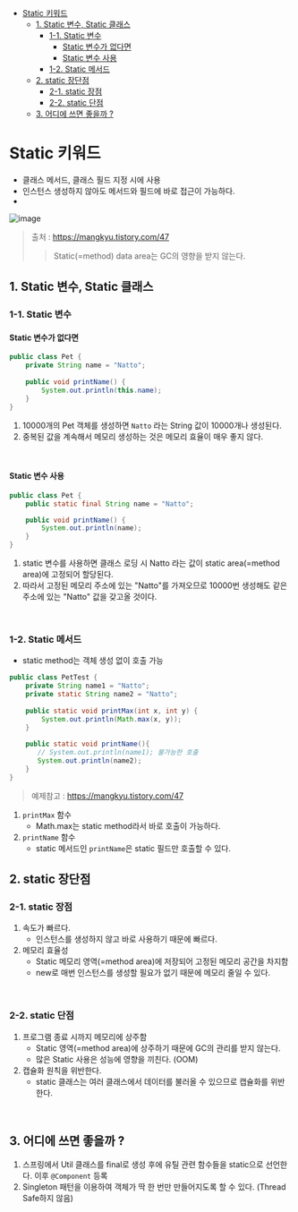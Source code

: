 - [Static 키워드](#static----)
   * [1. Static 변수, Static 클래스](#1-static-----static----)
      + [1-1. Static 변수](#1-1-static---)
         - [Static 변수가 없다면](#static--------)
         - [Static 변수 사용](#static------)
      + [1-2. Static 메서드](#1-2-static----)
   * [2. static 장단점](#2-static----)
      + [2-1. static 장점](#2-1-static---)
      + [2-2. static 단점](#2-2-static---)
   * [3. 어디에 쓰면 좋을까 ?](#3-------------)


# Static 키워드
- 클래스 메서드, 클래스 필드 지정 시에 사용
- 인스턴스 생성하지 않아도 메서드와 필드에 바로 접근이 가능하다.
- 
![image](https://user-images.githubusercontent.com/70880695/224642672-6d921742-b41b-401d-8717-a7c6beffbb0d.png)
> 출처 :  https://mangkyu.tistory.com/47
> > Static(=method) data area는 GC의 영향을 받지 않는다.


## 1. Static 변수, Static 클래스
### 1-1. Static 변수

#### Static 변수가 없다면
```java
public class Pet {
    private String name = "Natto";
	    
	public void printName() {
	    System.out.println(this.name);
	}
}
```
1. 10000개의 Pet 객체를 생성하면 `Natto` 라는 String 값이 10000개나 생성된다.
2. 중복된 값을 계속해서 메모리 생성하는 것은 메모리 효율이 매우 좋지 않다.

<br />

#### Static 변수 사용

```java
public class Pet {
    public static final String name = "Natto";

    public void printName() {
        System.out.println(name);
    }
}
```
1. static 변수를 사용하면 클래스 로딩 시 Natto 라는 값이 static area(=method area)에 고정되어 할당된다.
2. 따라서 고정된 메모리 주소에 있는 "Natto"를 가져오므로 10000번 생성해도 같은 주소에 있는 "Natto" 값을 갖고올 것이다.

<br />

### 1-2. Static 메서드
- static method는 객체 생성 없이 호출 가능
```java
public class PetTest {
    private String name1 = "Natto";
    private static String name2 = "Natto";
 
    public static void printMax(int x, int y) {
        System.out.println(Math.max(x, y));
    }
         
    public static void printName(){
       // System.out.println(name1); 불가능한 호출
       System.out.println(name2);
    }
}
```
> 예제참고 : https://mangkyu.tistory.com/47
1. `printMax` 함수
    - Math.max는 static method라서 바로 호출이 가능하다.
2. `printName` 함수
    - static 메서드인 `printName`은 static 필드만 호출할 수 있다.


## 2. static 장단점

### 2-1. static 장점
1. 속도가 빠르다. 
   - 인스턴스를 생성하지 않고 바로 사용하기 때문에 빠르다.
2. 메모리 효율성 
   - Static 메모리 영역(=method area)에 저장되어 고정된 메모리 공간을 차지함
   - new로 매번 인스턴스를 생성할 필요가 없기 때문에 메모리 줄일 수 있다.


<br />

### 2-2. static 단점
1. 프로그램 종료 시까지 메모리에 상주함
   - Static 영역(=method area)에 상주하기 때문에 GC의 관리를 받지 않는다.
   - 많은 Static 사용은 성능에 영향을 끼친다. (OOM)
2. 캡슐화 원칙을 위반한다.
   - static 클래스는 여러 클래스에서 데이터를 불러올 수 있으므로 캡슐화를 위반한다.


<br />

## 3. 어디에 쓰면 좋을까 ?
1. 스프링에서 Util 클래스를 final로 생성 후에 유틸 관련 함수들을 static으로 선언한다. 이후 `@Component` 등록
2. Singleton 패턴을 이용하여 객체가 딱 한 번만 만들어지도록 할 수 있다. (Thread Safe하지 않음)